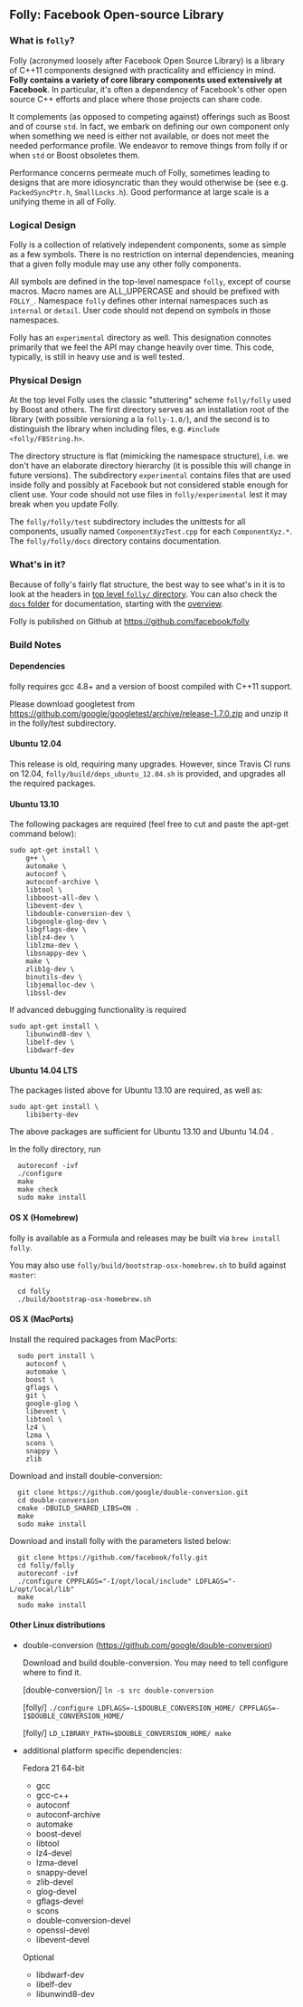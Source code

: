 Folly: Facebook Open-source Library
-----------------------------------

### What is `folly`?

Folly (acronymed loosely after Facebook Open Source Library) is a
library of C++11 components designed with practicality and efficiency
in mind. **Folly contains a variety of core library components used extensively
at Facebook**. In particular, it's often a dependency of Facebook's other
open source C++ efforts and place where those projects can share code.

It complements (as opposed to competing against) offerings
such as Boost and of course `std`. In fact, we embark on defining our
own component only when something we need is either not available, or
does not meet the needed performance profile. We endeavor to remove
things from folly if or when `std` or Boost obsoletes them.

Performance concerns permeate much of Folly, sometimes leading to
designs that are more idiosyncratic than they would otherwise be (see
e.g. `PackedSyncPtr.h`, `SmallLocks.h`). Good performance at large
scale is a unifying theme in all of Folly.

### Logical Design

Folly is a collection of relatively independent components, some as
simple as a few symbols. There is no restriction on internal
dependencies, meaning that a given folly module may use any other
folly components.

All symbols are defined in the top-level namespace `folly`, except of
course macros. Macro names are ALL_UPPERCASE and should be prefixed
with `FOLLY_`. Namespace `folly` defines other internal namespaces
such as `internal` or `detail`. User code should not depend on symbols
in those namespaces.

Folly has an `experimental` directory as well. This designation connotes
primarily that we feel the API may change heavily over time. This code,
typically, is still in heavy use and is well tested.

### Physical Design

At the top level Folly uses the classic "stuttering" scheme
`folly/folly` used by Boost and others. The first directory serves as
an installation root of the library (with possible versioning a la
`folly-1.0/`), and the second is to distinguish the library when
including files, e.g. `#include <folly/FBString.h>`.

The directory structure is flat (mimicking the namespace structure),
i.e. we don't have an elaborate directory hierarchy (it is possible
this will change in future versions). The subdirectory `experimental`
contains files that are used inside folly and possibly at Facebook but
not considered stable enough for client use. Your code should not use
files in `folly/experimental` lest it may break when you update Folly.

The `folly/folly/test` subdirectory includes the unittests for all
components, usually named `ComponentXyzTest.cpp` for each
`ComponentXyz.*`. The `folly/folly/docs` directory contains
documentation.

### What's in it?

Because of folly's fairly flat structure, the best way to see what's in it
is to look at the headers in [top level `folly/` directory](https://github.com/facebook/folly/tree/master/folly). You can also
check the [`docs` folder](folly/docs) for documentation, starting with the
[overview](folly/docs/Overview.md).

Folly is published on Github at https://github.com/facebook/folly

### Build Notes

#### Dependencies

folly requires gcc 4.8+ and a version of boost compiled with C++11 support.

Please download googletest from
https://github.com/google/googletest/archive/release-1.7.0.zip and unzip it in the
folly/test subdirectory.

#### Ubuntu 12.04

This release is old, requiring many upgrades. However, since Travis CI runs
on 12.04, `folly/build/deps_ubuntu_12.04.sh` is provided, and upgrades all
the required packages.

#### Ubuntu 13.10

The following packages are required (feel free to cut and paste the apt-get
command below):

```
sudo apt-get install \
    g++ \
    automake \
    autoconf \
    autoconf-archive \
    libtool \
    libboost-all-dev \
    libevent-dev \
    libdouble-conversion-dev \
    libgoogle-glog-dev \
    libgflags-dev \
    liblz4-dev \
    liblzma-dev \
    libsnappy-dev \
    make \
    zlib1g-dev \
    binutils-dev \
    libjemalloc-dev \
    libssl-dev
```

If advanced debugging functionality is required

```
sudo apt-get install \
    libunwind8-dev \
    libelf-dev \
    libdwarf-dev
```

#### Ubuntu 14.04 LTS

The packages listed above for Ubuntu 13.10 are required, as well as:

```
sudo apt-get install \
    libiberty-dev
```

The above packages are sufficient for Ubuntu 13.10 and Ubuntu 14.04 .

In the folly directory, run
```
  autoreconf -ivf
  ./configure
  make
  make check
  sudo make install
```

#### OS X (Homebrew)

folly is available as a Formula and releases may be built via `brew install folly`.

You may also use `folly/build/bootstrap-osx-homebrew.sh` to build against `master`:

```
  cd folly
  ./build/bootstrap-osx-homebrew.sh
```

#### OS X (MacPorts)

Install the required packages from MacPorts:

```
  sudo port install \
    autoconf \
    automake \
    boost \
    gflags \
    git \
    google-glog \
    libevent \
    libtool \
    lz4 \
    lzma \
    scons \
    snappy \
    zlib
```

Download and install double-conversion:

```
  git clone https://github.com/google/double-conversion.git
  cd double-conversion
  cmake -DBUILD_SHARED_LIBS=ON .
  make
  sudo make install
```

Download and install folly with the parameters listed below:

```
  git clone https://github.com/facebook/folly.git
  cd folly/folly
  autoreconf -ivf
  ./configure CPPFLAGS="-I/opt/local/include" LDFLAGS="-L/opt/local/lib"
  make
  sudo make install
```

#### Other Linux distributions

- double-conversion (https://github.com/google/double-conversion)

  Download and build double-conversion.
  You may need to tell configure where to find it.

  [double-conversion/] `ln -s src double-conversion`

  [folly/] `./configure LDFLAGS=-L$DOUBLE_CONVERSION_HOME/ CPPFLAGS=-I$DOUBLE_CONVERSION_HOME/`

  [folly/] `LD_LIBRARY_PATH=$DOUBLE_CONVERSION_HOME/ make`

- additional platform specific dependencies:

  Fedora 21 64-bit
    - gcc
    - gcc-c++
    - autoconf
    - autoconf-archive
    - automake
    - boost-devel
    - libtool
    - lz4-devel
    - lzma-devel
    - snappy-devel
    - zlib-devel
    - glog-devel
    - gflags-devel
    - scons
    - double-conversion-devel
    - openssl-devel
    - libevent-devel

  Optional
    - libdwarf-dev
    - libelf-dev
    - libunwind8-dev
